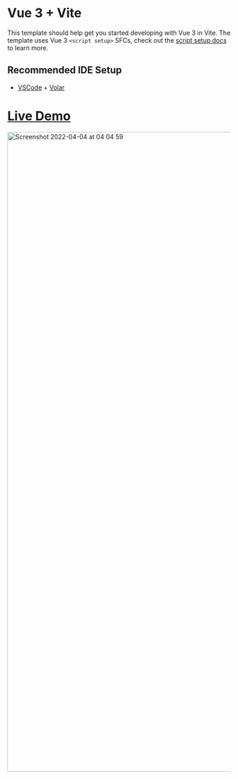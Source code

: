 # Vue 3 + Vite

This template should help get you started developing with Vue 3 in Vite. The template uses Vue 3 `<script setup>` SFCs, check out the [script setup docs](https://v3.vuejs.org/api/sfc-script-setup.html#sfc-script-setup) to learn more.

## Recommended IDE Setup

- [VSCode](https://code.visualstudio.com/) + [Volar](https://marketplace.visualstudio.com/items?itemName=johnsoncodehk.volar)

# [Live Demo](https://stalwart-creponne-aa87c0.netlify.app)

<img width="1440" alt="Screenshot 2022-04-04 at 04 04 59" src="https://user-images.githubusercontent.com/79694559/161462347-9c7972c9-eb11-4bc0-975f-cc483178a709.png">
